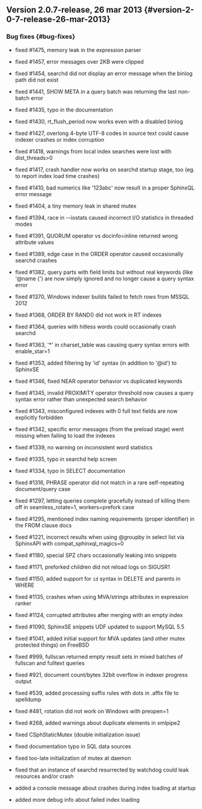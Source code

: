 ## Version 2.0.7-release, 26 mar 2013 {#version-2-0-7-release-26-mar-2013}

### Bug fixes {#bug-fixes}

*   fixed #1475, memory leak in the expression parser

*   fixed #1457, error messages over 2KB were clipped

*   fixed #1454, searchd did not display an error message when the binlog path did not exist

*   fixed #1441, SHOW META in a query batch was returning the last non-batch error

*   fixed #1435, typo in the documentation

*   fixed #1430, rt_flush_period now works even with a disabled binlog

*   fixed #1427, overlong 4-byte UTF-8 codes in source text could cause indexer crashes or index corruption

*   fixed #1418, warnings from local index searches were lost with dist_threads&gt;0

*   fixed #1417, crash handler now works on searchd startup stage, too (eg. to report index load time crashes)

*   fixed #1410, bad numerics like &#039;123abc&#039; now result in a proper SphinxQL error message

*   fixed #1404, a tiny memory leak in shared mutex

*   fixed #1394, race in --iostats caused incorrect I/O statistics in threaded modes

*   fixed #1391, QUORUM operator vs docinfo=inline returned wrong attribute values

*   fixed #1389, edge case in the ORDER operator caused occasionally searchd crashes

*   fixed #1382, query parts with field limits but without real keywords (like &#039;@name {&#039;) are now simply ignored and no longer cause a query syntax error

*   fixed #1370, Windows indexer builds failed to fetch rows from MSSQL 2012

*   fixed #1368, ORDER BY RAND() did not work in RT indexes

*   fixed #1364, queries with hitless words could occasionally crash searchd

*   fixed #1363, &#039;*&#039; in charset_table was causing query syntax errors with enable_star=1

*   fixed #1353, added filtering by &#039;id&#039; syntax (in addition to &#039;@id&#039;) to SphinxSE

*   fixed #1346, fixed NEAR operator behavior vs duplicated keywords

*   fixed #1345, invalid PROXIMITY operator threshold now causes a query syntax error rather than unexpected search behavior

*   fixed #1343, misconfigured indexes with 0 full text fields are now explicitly forbidden

*   fixed #1342, specific error messages (from the preload stage) went missing when failing to load the indexes

*   fixed #1339, no warning on inconsistent word statistics

*   fixed #1335, typo in searchd help screen

*   fixed #1334, typo in SELECT documentation

*   fixed #1316, PHRASE operator did not match in a rare self-repeating document/query case

*   fixed #1297, letting queries complete gracefully instead of killing them off in seamless_rotate=1, workers=prefork case

*   fixed #1295, mentioned index naming requirements (proper identifier) in the FROM clause docs

*   fixed #1221, incorrect results when using @groupby in select list via SphinxAPI with compat_sphinxql_magics=0

*   fixed #1180, special SPZ chars occasionally leaking into snippets

*   fixed #1171, preforked children did not reload logs on SIGUSR1

*   fixed #1150, added support for `id` syntax in DELETE and parents in WHERE

*   fixed #1135, crashes when using MVA/strings attributes in expression ranker

*   fixed #1124, corrupted attributes after merging with an empty index

*   fixed #1090, SphinxSE snippets UDF updated to support MySQL 5.5

*   fixed #1041, added initial support for MVA updates (and other mutex protected things) on FreeBSD

*   fixed #999, fullscan returned empty result sets in mixed batches of fullscan and fulltext queries

*   fixed #921, document count/bytes 32bit overflow in indexer progress output

*   fixed #539, added processing suffix rules with dots in .affix file to spelldump

*   fixed #481, rotation did not work on Windows with preopen=1

*   fixed #268, added warnings about duplicate elements in xmlpipe2

*   fixed CSphStaticMutex (double initialization issue)

*   fixed documentation typo in SQL data sources

*   fixed too-late initialization of mutex at daemon

*   fixed that an instance of searchd resurrected by watchdog could leak resources and/or crash

*   added a console message about crashes during index loading at startup

*   added more debug info about failed index loading